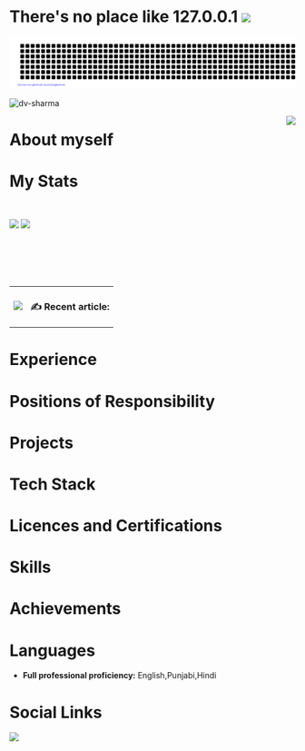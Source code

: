 # There's no place like 127.0.0.1 <img src="https://raw.githubusercontent.com/MartinHeinz/MartinHeinz/master/wave.gif" height="21">
![gitartwork](gitartwork.svg)



<p align="left"> <img src="https://komarev.com/ghpvc/?username=dv-sharma&label=Profile%20views&color=0e75b6&style=flat" alt="dv-sharma" /> </p>

<a href="https://www.linkedin.com/in/divyam-sharma0501/"><img src="https://miro.medium.com/v2/resize:fit:1400/1*7b9QTCP42NrJQDKsSL958Q.gif" align="right" height="300"></a>


# About myself



# My Stats

<br/>
<p align="left">
  <img width="49.5%" src="https://github-readme-stats.vercel.app/api?username=dv-sharma&show_icons=true&theme=gruvbox&hide_border=true&&include_all_commits=true" />
    <img width="49.5%" src="https://github-readme-streak-stats.herokuapp.com/?user=dv-sharma&theme=gruvbox&hide_border=true" />
</p>

<table>
<tr>
<td><img src="https://github-readme-stats.vercel.app/api/top-langs/?username=dv-sharma&langs_count=10&count_private=true&layout=compact&theme=tokyonight"/></td>

<td>

### :writing_hand: Recent article:
<!-- BLOG-POST-LIST:START -->
<!-- BLOG-POST-LIST:END -->
</td>
</tr>
</table>

# Experience



# Positions of Responsibility


# Projects


# Tech Stack





# Licences and Certifications


# Skills



# Achievements

  
# Languages
- <strong>Full professional proficiency:</strong> English,Punjabi,Hindi

# Social Links

<a href="https://www.linkedin.com/in/divyam-sharma0501/"><img height="30" src="https://github.com/anirudhbelwadi/anirudhbelwadi/blob/master/images/linkedin.png"></a>&nbsp;&nbsp;


<!---
dv-sharma/dv-sharma is a ✨ special ✨ repository because its `README.md` (this file) appears on your GitHub profile.
You can click the Preview link to take a look at your changes.
--->
